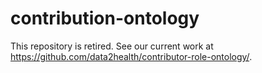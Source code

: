 contribution-ontology
=====================

This repository is retired.  See our current work at https://github.com/data2health/contributor-role-ontology/.
